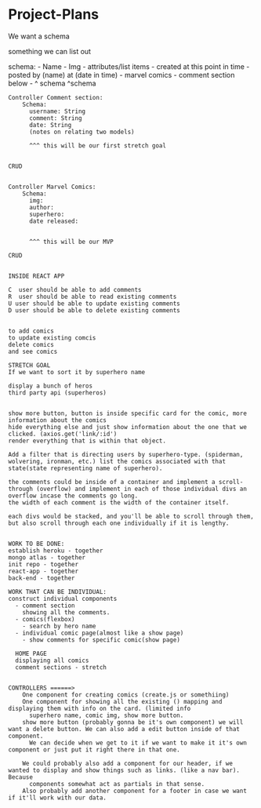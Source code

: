 # Project-Plans


We want a schema 

something we can list out 

  schema: 
    - Name 
    - Img 
    - attributes/list items 
    - created at this point in time 
    - posted by (name) at (date in time)
    - marvel comics - comment section below 
    - ^ schema        ^schema 
    
    Controller Comment section:
        Schema: 
          username: String
          comment: String 
          date: String
          (notes on relating two models)
          
          ^^^ this will be our first stretch goal
          
            
    CRUD
    
    
    Controller Marvel Comics:
        Schema: 
          img:
          author:
          superhero:
          date released:
          
          
          ^^^ this will be our MVP 
    
    CRUD
    
    
    INSIDE REACT APP
    
    C  user should be able to add comments
    R  user should be able to read existing comments
    U user should be able to update existing comments
    D user should be able to delete existing comments
    
    
    to add comics 
    to update existing comcis 
    delete comics
    and see comics
    
    STRETCH GOAL 
    If we want to sort it by superhero name 
    
    display a bunch of heros 
    third party api (superheros)
    
    
    show more button, button is inside specific card for the comic, more information about the comics
    hide everything else and just show information about the one that we clicked. (axios.get('link/:id')
    render everything that is within that object. 
    
    Add a filter that is directing users by superhero-type. (spiderman, wolvering, ironman, etc.) list the comics associated with that state(state representing name of superhero).
    
    the comments could be inside of a container and implement a scroll-through (overflow) and implement in each of those individual divs an overflow incase the comments go long. 
    the width of each comment is the width of the container itself. 
    
    each divs would be stacked, and you'll be able to scroll through them, but also scroll through each one individually if it is lengthy. 
    
    
    WORK TO BE DONE:
    establish heroku - together 
    mongo atlas - together 
    init repo - together 
    react-app - together 
    back-end - together 
    
    WORK THAT CAN BE INDIVIDUAL:
    construct individual components
      - comment section 
        showing all the comments. 
      - comics(flexbox)
        - search by hero name
      - individual comic page(almost like a show page)
        - show comments for specific comic(show page)
      
      HOME PAGE
      displaying all comics 
      comment sections - stretch
    
    
    CONTROLLERS ======>
        One component for creating comics (create.js or somethiing)
        One component for showing all the existing () mapping and displaying them with info on the card. (limited info
          superhero name, comic img, show more button. 
        show more button (probably gonna be it's own component) we will want a delete button. We can also add a edit button inside of that component.
          We can decide when we get to it if we want to make it it's own component or just put it right there in that one.
          
        We could probably also add a component for our header, if we wanted to display and show things such as links. (like a nav bar). Because
          components somewhat act as partials in that sense. 
        Also probably add another component for a footer in case we want if it'll work with our data. 
        
    
    
